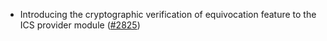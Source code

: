 - Introducing the cryptographic verification of equivocation feature to the ICS provider module ([\#2825](https://github.com/cosmos/gaia/pull/2825))
